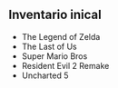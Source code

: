 ## Inventario inical
- The Legend of Zelda
- The Last of Us
- Super Mario Bros
- Resident Evil 2 Remake
- Uncharted 5
